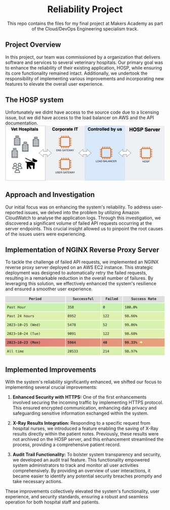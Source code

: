 <h1 align="center">
Reliability Project
</h1>

<p align='center'>This repo contains the files for my final project at Makers Academy as part of the Cloud/DevOps Engineering specialism track.</p>

## Project Overview

In this project, our team was commissioned by a organization that delivers software and services to several veterinary hospitals. Our primary goal was to enhance the reliability of their existing application, HOSP, while ensuring its core functionality remained intact. Additionally, we undertook the responsibility of implementing various improvements and incorporating new features to elevate the overall user experience.


## The HOSP system
Unfortunately we didnt have access to the source code due to a licensing issue, but we did have access to the load balancer on AWS and the API documentation.</br>
![HOSP Diagram](/diagrams/HOSP-diagram.jpg)



## Approach and Investigation

Our initial focus was on enhancing the system's reliability. To address user-reported issues, we delved into the problem by utilizing Amazon CloudWatch to analyse the application logs. Through this investigation, we discovered a significant volume of failed API requests occurring at the server endpoints. This crucial insight allowed us to pinpoint the root causes of the issues users were experiencing.


## Implementation of NGINX Reverse Proxy Server

To tackle the challenge of failed API requests, we implemented an NGINX reverse proxy server deployed on an AWS EC2 instance. This strategic deployment was designed to automatically retry the failed requests, resulting in a remarkable reduction in the overall number of failures. By leveraging this solution, we effectively enhanced the system's resilience and ensured a smoother user experience.

![dashboard](/diagrams/dashboard.png)


## Implemented Improvements

With the system's reliability significantly enhanced, we shifted our focus to implementing several crucial improvements:

1. **Enhanced Security with HTTPS:**
   One of the first enhancements involved securing the incoming traffic by implementing HTTPS protocol. This ensured encrypted communication, enhancing data privacy and safeguarding sensitive information exchanged within the system.

2. **X-Ray Results Integration:**
   Responding to a specific request from hospital nurses, we introduced a feature enabling the saving of X-Ray results directly within the patient notes. Previously, these results were not archived on the HOSP server, and this enhancement streamlined the process, providing a comprehensive patient record.

3. **Audit Trail Functionality:**
   To bolster system transparency and security, we developed an audit trail feature. This functionality empowered system administrators to track and monitor all user activities comprehensively. By providing an overview of user interactions, it became easier to identify any potential security breaches promptly and take necessary actions.

These improvements collectively elevated the system's functionality, user experience, and security standards, ensuring a robust and seamless operation for both hospital staff and patients.
